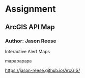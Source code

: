 # Assignment 
## ArcGIS API Map
### Author: Jason Reese

Interactive Alert Maps 

mapapapapa

<https://jason-reese.github.io/ArcGIS/>